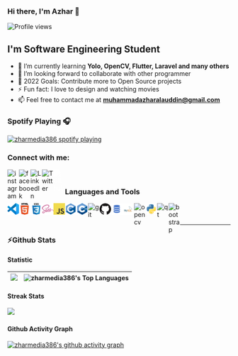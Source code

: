 ### Hi there, I'm Azhar 👋
![Profile views](https://gpvc.arturio.dev/zharmedia386)  

## I'm Software Engineering Student

- 🌱 I’m currently learning **Yolo, OpenCV, Flutter, Laravel and many others**
- 👯 I’m looking forward to collaborate with other programmer
- 🥅 2022 Goals: Contribute more to Open Source projects
- ⚡ Fun fact: I love to design and watching movies
- 📫 Feel free to contact me at **muhammadazharalauddin@gmail.com**

### Spotify Playing 🎧

[<img src="https://spotify-now-playing-kappa.vercel.app/api/spotify-playing" alt="zharmedia386 spotify playing" width="350" />]()

### Connect with me:

<a href="https://www.instagram.com/m.azhar.alauddin/" target="_blank"><img align="left" alt="instagram" width="26px" src='https://cdn.worldvectorlogo.com/logos/instagram-2-1.svg'></a>
<a href="https://www.facebook.com/m.azhar.alauddin1" target="_blank"><img align="left" alt="facebook" width="26px" src='https://cdn.worldvectorlogo.com/logos/facebook-3.svg'></a>
<a href="https://www.linkedin.com/in/m-azhar-alauddin" target="_blank"><img align="left" alt="LinkedIn" width="26px" src='https://cdn.worldvectorlogo.com/logos/linkedin-icon-2.svg'></a>
<a href="https://twitter.com/zharmath1" target="_blank"><img align="left" alt="Twitter" width="26px" src='https://cdn.worldvectorlogo.com/logos/twitter-6.svg'></a>
<a href="https://github.com/zharmedia386" target="_blank"><img align="left" alt="Github" width="26px" style="filter: brightness(0) invert(1);" src='https://cdn.worldvectorlogo.com/logos/github-icon-1.svg'></a>

<br />

### Languages and Tools

<img align="left" alt="Visual Studio Code" width="26px" src="https://raw.githubusercontent.com/github/explore/80688e429a7d4ef2fca1e82350fe8e3517d3494d/topics/visual-studio-code/visual-studio-code.png" />
<img align="left" alt="HTML5" width="26px" src="https://raw.githubusercontent.com/github/explore/80688e429a7d4ef2fca1e82350fe8e3517d3494d/topics/html/html.png" />
<img align="left" alt="CSS3" width="26px" src="https://raw.githubusercontent.com/github/explore/80688e429a7d4ef2fca1e82350fe8e3517d3494d/topics/css/css.png" />
<img align="left" alt="Sass" width="26px" src="https://raw.githubusercontent.com/github/explore/80688e429a7d4ef2fca1e82350fe8e3517d3494d/topics/sass/sass.png" />
<img align="left" alt="JavaScript" width="26px" src="https://raw.githubusercontent.com/github/explore/80688e429a7d4ef2fca1e82350fe8e3517d3494d/topics/javascript/javascript.png" />
<img align="left" alt="c" width="26px" src="https://raw.githubusercontent.com/devicons/devicon/master/icons/c/c-original.svg" /> 
<img align="left" alt="cpp" width="26px" src="https://raw.githubusercontent.com/devicons/devicon/master/icons/cplusplus/cplusplus-original.svg" /> 
<img align="left" alt="git" width="26px" src="https://www.vectorlogo.zone/logos/git-scm/git-scm-icon.svg" />
<img align="left" alt="GitHub" width="26px" src="https://raw.githubusercontent.com/github/explore/78df643247d429f6cc873026c0622819ad797942/topics/github/github.png" />
<img align="left" alt="SQL" width="26px" src="https://raw.githubusercontent.com/github/explore/80688e429a7d4ef2fca1e82350fe8e3517d3494d/topics/sql/sql.png" />
<img align="left" alt="MySQL" width="26px" src="https://raw.githubusercontent.com/github/explore/80688e429a7d4ef2fca1e82350fe8e3517d3494d/topics/mysql/mysql.png" />
<img align="left" alt="opencv" width="26px" src="https://www.vectorlogo.zone/logos/opencv/opencv-icon.svg" />
<img align="left" alt="python" width="26px" src="https://raw.githubusercontent.com/devicons/devicon/master/icons/python/python-original.svg" />
<img align="left" alt="qt" width="26px" src="https://upload.wikimedia.org/wikipedia/commons/0/0b/Qt_logo_2016.svg" />
<img align="left" alt="bootstrap" width="26px" src="https://cdn.worldvectorlogo.com/logos/bootstrap-5-1.svg" />

<br />
<br />

---

### ⚡Github Stats
#### Statistic
<img src="https://github-readme-stats.vercel.app/api?username=zharmedia386&&show_icons=true&count_private=true&theme=radical"/>|<img alt="zharmedia386's Top Languages" src="https://github-readme-stats.vercel.app/api/top-langs/?username=zharmedia386&langs_count=8&count_private=true&layout=compact&theme=radical&bg_color=0D1117" />|
|---|---|

#### Streak Stats
<img src="https://github-readme-streak-stats.herokuapp.com/?user=zharmedia386&theme=radical"/>

#### Github Activity Graph
[![zharmedia386's github activity graph](https://activity-graph.herokuapp.com/graph?username=zharmedia386&theme=redical)](https://github.com/zharmedia386/zharmedia386)
